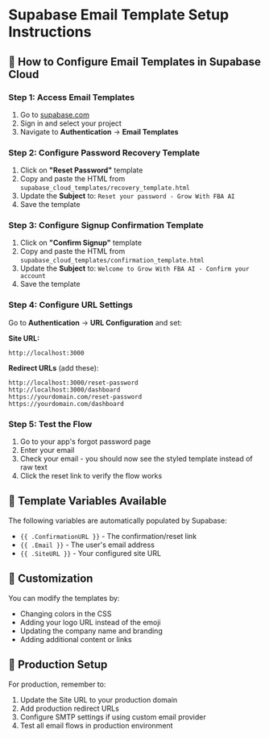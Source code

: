 # Supabase Email Template Setup Instructions

## 📧 How to Configure Email Templates in Supabase Cloud

### Step 1: Access Email Templates
1. Go to [supabase.com](https://supabase.com)
2. Sign in and select your project
3. Navigate to **Authentication** → **Email Templates**

### Step 2: Configure Password Recovery Template
1. Click on **"Reset Password"** template
2. Copy and paste the HTML from `supabase_cloud_templates/recovery_template.html`
3. Update the **Subject** to: `Reset your password - Grow With FBA AI`
4. Save the template

### Step 3: Configure Signup Confirmation Template
1. Click on **"Confirm Signup"** template
2. Copy and paste the HTML from `supabase_cloud_templates/confirmation_template.html`
3. Update the **Subject** to: `Welcome to Grow With FBA AI - Confirm your account`
4. Save the template

### Step 4: Configure URL Settings
Go to **Authentication** → **URL Configuration** and set:

**Site URL:**
```
http://localhost:3000
```

**Redirect URLs** (add these):
```
http://localhost:3000/reset-password
http://localhost:3000/dashboard
https://yourdomain.com/reset-password
https://yourdomain.com/dashboard
```

### Step 5: Test the Flow
1. Go to your app's forgot password page
2. Enter your email
3. Check your email - you should now see the styled template instead of raw text
4. Click the reset link to verify the flow works

## 🔧 Template Variables Available

The following variables are automatically populated by Supabase:

- `{{ .ConfirmationURL }}` - The confirmation/reset link
- `{{ .Email }}` - The user's email address
- `{{ .SiteURL }}` - Your configured site URL

## 🎨 Customization

You can modify the templates by:
- Changing colors in the CSS
- Adding your logo URL instead of the emoji
- Updating the company name and branding
- Adding additional content or links

## 🚀 Production Setup

For production, remember to:
1. Update the Site URL to your production domain
2. Add production redirect URLs
3. Configure SMTP settings if using custom email provider
4. Test all email flows in production environment
